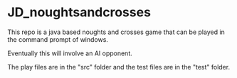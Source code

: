 # JD_noughtsandcrosses

This repo is a java based noughts and crosses game that can be played in the command prompt of windows. 

Eventually this will involve an AI opponent.

The play files are in the "src" folder and the test files are in the "test" folder.
